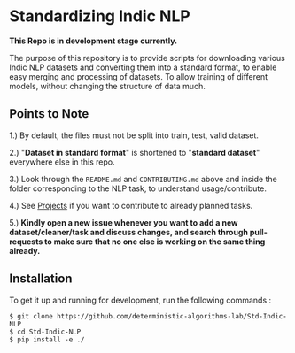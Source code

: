 # Standardizing Indic NLP

**This Repo is in development stage currently.**

The purpose of this repository is to provide scripts for downloading various Indic NLP datasets and converting them into a standard format, to enable easy merging and processing of datasets. To allow training of different models, without changing the structure of data much.

## Points to Note

1.) By default, the files must not be split into train, test, valid dataset. 

2.) "**Dataset in standard format**" is shortened to "**standard dataset**" everywhere else in this repo.

3.) Look through the ```README.md``` and ```CONTRIBUTING.md``` above and inside the folder corresponding to the NLP task, to understand usage/contribute.

4.) See [Projects](https://github.com/deterministic-algorithms-lab/Std-Indic-NLP/projects) if you want to contribute to already planned tasks. 

5.) **Kindly open a new issue whenever you want to add a new dataset/cleaner/task and discuss changes, and search through pull-requests to make sure that no one else is working on the same thing already.**

## Installation

To get it up and running for development, run the following commands :
```
$ git clone https://github.com/deterministic-algorithms-lab/Std-Indic-NLP
$ cd Std-Indic-NLP
$ pip install -e ./
```
